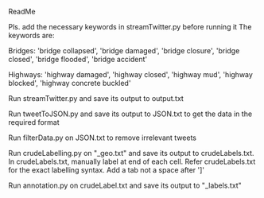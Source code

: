 ReadMe

Pls. add the necessary keywords in streamTwitter.py before running it
The keywords are:

Bridges: 'bridge collapsed', 'bridge damaged', 'bridge closure', 'bridge closed', 'bridge flooded', 'bridge accident'

Highways: 'highway damaged', 'highway closed', 'highway mud', 'highway blocked', 'highway concrete buckled'


Run streamTwitter.py and save its output to output.txt

Run tweetToJSON.py and save its output to JSON.txt to get the data in the required format

Run filterData.py on JSON.txt to remove irrelevant tweets

Run crudeLabelling.py on "<name>_geo.txt" and save its output to crudeLabels.txt. In crudeLabels.txt, manually label at end of each cell. Refer crudeLabels.txt for the exact labelling syntax. Add a tab not a space after ']'

Run annotation.py on crudeLabel.txt and save its output to "<name>_labels.txt"
